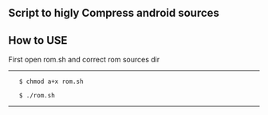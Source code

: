 Script to higly Compress android sources
------


How to USE 
----

First open rom.sh and correct rom sources dir

-----

       $ chmod a+x rom.sh

       $ ./rom.sh


-----



